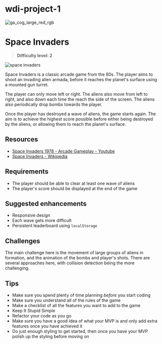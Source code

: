 # wdi-project-1

![ga_cog_large_red_rgb](https://cloud.githubusercontent.com/assets/40461/8183776/469f976e-1432-11e5-8199-6ac91363302b.png)

# Space Invaders

> **Difficulty level: 2**

![space invaders](https://media.git.generalassemb.ly/user/15120/files/daf26380-fec9-11e8-9276-dd4cee934d49)

Space Invaders is a classic arcade game from the 80s. The player aims to shoot an invading alien armada, before it reaches the planet's surface using a mounted gun turret.

The player can only move left or right. The aliens also move from left to right, and also down each time the reach the side of the screen. The aliens also periodically drop bombs towards the player.

Once the player has destroyed a wave of aliens, the game starts again. The aim is to achieve the highest score possible before either being destroyed by the aliens, or allowing them to reach the planet's surface.

## Resources

* [Space Invaders 1978 - Arcade Gameplay - Youtube](https://www.youtube.com/watch?v=MU4psw3ccUI)
* [Space Invaders - Wikipedia](https://en.wikipedia.org/wiki/Space_Invaders)

## Requirements

* The player should be able to clear at least one wave of aliens
* The player's score should be displayed at the end of the game

## Suggested enhancements

* Responsive design
* Each wave gets more difficult
* Persistent leaderboard using `localStorage`

## Challenges

The main challenge here is the movement of large groups of aliens in formation, and the animation of the bombs and player's shots. There are several approaches here, with collision detection being the more challenging.

## Tips

* Make sure you spend plenty of time planning _before_ you start coding
* Make sure you understand all of the rules of the game
* Make a checklist of all the features you want to add to the game
* Keep It Stupid Simple
* Refactor your code as you go
* Make sure you have a good idea of what your MVP is and only add extra features once you have achieved it
* Do just enough styling to get started, then once you have your MVP polish up the styling before moving on

